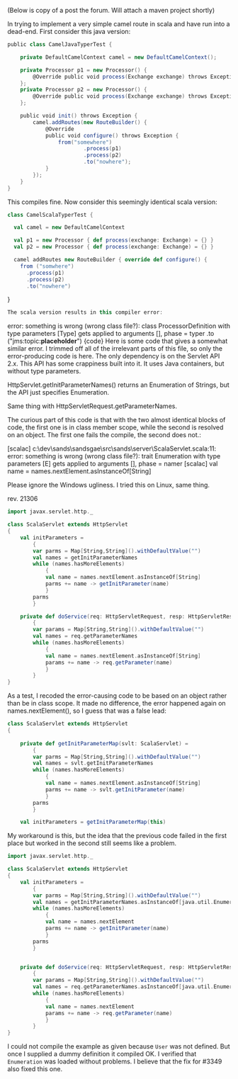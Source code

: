 (Below is copy of a post the forum. Will attach a maven project shortly)

In trying to implement a very simple camel route in scala and have run into a dead-end. First consider this java version:
```scala
public class CamelJavaTyperTest {

    private DefaultCamelContext camel = new DefaultCamelContext();

    private Processor p1 = new Processor() {
        @Override public void process(Exchange exchange) throws Exception { }
    };
    private Processor p2 = new Processor() {
        @Override public void process(Exchange exchange) throws Exception { }
    };

    public void init() throws Exception {
        camel.addRoutes(new RouteBuilder() {
            @Override
            public void configure() throws Exception {
                from("somewhere")
                        .process(p1)
                        .process(p2)
                        .to("nowhere");
            }
        });
    }
}
```
This compiles fine. Now consider this seemingly identical scala version:
```scala
class CamelScalaTyperTest {

  val camel = new DefaultCamelContext

  val p1 = new Processor { def process(exchange: Exchange) = {} }
  val p2 = new Processor { def process(exchange: Exchange) = {} }

  camel addRoutes new RouteBuilder { override def configure() {
    from ("somwhere")
      .process(p1)
      .process(p2)
      .to("nowhere")
```
}
```scala
The scala version results in this compiler error:
```
error: something is wrong (wrong class file?): class ProcessorDefinition with type parameters [Type] gets applied to arguments [], phase = typer
.to ("jms:topic:__placeholder__")
{code}
Here is some code that gives a somewhat similar error.  I trimmed off all of the irrelevant parts of this file, so only the error-producing code is here. The only dependency is on the Servlet API 2.x.  This API has some crappiness built into it.  It uses Java containers, but without type parameters.

HttpServlet.getInitParameterNames() returns an Enumeration of Strings, but the API just specifies Enumeration.

Same thing with HttpServletRequest.getParameterNames.

The curious part of this code is that with the two almost identical blocks of code, the first one is in class member scope, while the second is resolved on an object.  The first one fails the compile, the second does not.:

   [scalac] c:\dev\sands\sandsgae\src\sands\server\ScalaServlet.scala:11: error:
 something is wrong (wrong class file?): trait Enumeration with type parameters
[E] gets applied to arguments [], phase = namer
   [scalac]             val name = names.nextElement.asInstanceOf[String]

Please ignore the Windows ugliness.  I tried this on Linux, same thing.

rev. 21306

```scala
import javax.servlet.http._

class ScalaServlet extends HttpServlet
{
    val initParameters =
        {
        var parms = Map[String,String]().withDefaultValue("")
        val names = getInitParameterNames
        while (names.hasMoreElements)
            {
            val name = names.nextElement.asInstanceOf[String]
            parms += name -> getInitParameter(name)
            }  
        parms      
        }

    private def doService(req: HttpServletRequest, resp: HttpServletResponse, user: User) =
        {
        var params = Map[String,String]().withDefaultValue("")
        val names = req.getParameterNames
        while (names.hasMoreElements)
            {
            val name = names.nextElement.asInstanceOf[String]
            params += name -> req.getParameter(name)
            }
        }
}

```
As a test, I recoded the error-causing code to be based on an object rather than be in class scope.  It made no difference, the error happened again on names.nextElement(), so I guess that was a false lead:


```scala
class ScalaServlet extends HttpServlet
{
    
    private def getInitParameterMap(svlt: ScalaServlet) =
        {
        var parms = Map[String,String]().withDefaultValue("")
        val names = svlt.getInitParameterNames
        while (names.hasMoreElements)
            {
            val name = names.nextElement.asInstanceOf[String]
            parms += name -> svlt.getInitParameter(name)
            }  
        parms      
        }

    val initParameters = getInitParameterMap(this)

```
My workaround is this, but the idea that the previous code failed in the first place but worked in the second still seems like a problem.


```scala
import javax.servlet.http._

class ScalaServlet extends HttpServlet
{
    val initParameters =
        {
        var parms = Map[String,String]().withDefaultValue("")
        val names = getInitParameterNames.asInstanceOf[java.util.Enumeration[String]]
        while (names.hasMoreElements)
            {
            val name = names.nextElement
            parms += name -> getInitParameter(name)
            }  
        parms      
        }


    private def doService(req: HttpServletRequest, resp: HttpServletResponse) =
        {
        var params = Map[String,String]().withDefaultValue("")
        val names = req.getParameterNames.asInstanceOf[java.util.Enumeration[String]]
        while (names.hasMoreElements)
            {
            val name = names.nextElement
            params += name -> req.getParameter(name)
            }
        }
}


```
I could not compile the example as given because `User` was not defined. But once I supplied a dummy definition it compiled OK. I verified that `Enumeration` was loaded without problems. I believe that the fix for #3349 also fixed this one.

